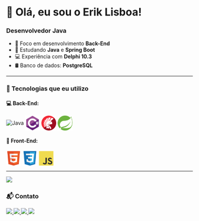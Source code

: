 # 👋 Olá, eu sou o Erik Lisboa!  
### Desenvolvedor Java

- 🔭 Foco em desenvolvimento **Back-End**
- 🌱 Estudando **Java** e **Spring Boot**
- 💻 Experiência com **Delphi 10.3**
- 🛢️ Banco de dados: **PostgreSQL**

---

### 🚀 Tecnologias que eu utilizo

#### 💻 Back-End:
<div style="display: inline_block">
  <img align="center" alt="Java" height="40" width="40" src="https://icongr.am/devicon/java-original.svg">
  <img align="center" alt="CSharp" height="40" width="40" src="https://raw.githubusercontent.com/devicons/devicon/master/icons/csharp/csharp-original.svg">
  <img align="center" alt="PostgreSQL" height="40" width="40" src="delphi.png"> 
  <img align="center" alt="PostgreSQL" height="40" width="40" src="Spring_Boot.svg.png"> 
</div>

#### 🎨 Front-End:
<div style="display: inline_block">
  <img align="center" alt="HTML" height="40" width="40" src="https://raw.githubusercontent.com/devicons/devicon/master/icons/html5/html5-original.svg">
  <img align="center" alt="CSS" height="40" width="40" src="https://raw.githubusercontent.com/devicons/devicon/master/icons/css3/css3-original.svg">
  <img align="center" alt="JavaScript" height="40" width="40" src="https://raw.githubusercontent.com/devicons/devicon/master/icons/javascript/javascript-original.svg">
</div>

---

  <img height="180em"  src="https://github-readme-stats.vercel.app/api/top-langs/?username=eriklisboa1&layout=compact&langs_count=8&theme=tokyonight"/>




### 📬 Contato



  <a href="mailto:eriklisboa72@outlook.com" target="_blank">
    <img src="https://img.shields.io/badge/Microsoft_Outlook-0078D4?style=for-the-badge&logo=microsoft-outlook&logoColor=white" />
  </a>

  <a href="https://www.linkedin.com/in/eriklisboa1/" target="_blank">
    <img src="https://img.shields.io/badge/-LinkedIn-%230077B5?style=for-the-badge&logo=linkedin&logoColor=white" />
  </a>

  <a href="https://api.whatsapp.com/send?phone=5575988690601" target="_blank">
    <img src="https://img.shields.io/badge/WhatsApp-25D366?style=for-the-badge&logo=whatsapp&logoColor=white" />
  </a>

  <a href="https://eriklisboa1.github.io/website/" target="_blank">
    <img src="https://img.shields.io/badge/Portfólio-000000?style=for-the-badge&logo=about-dot-me&logoColor=white" />
  </a>



